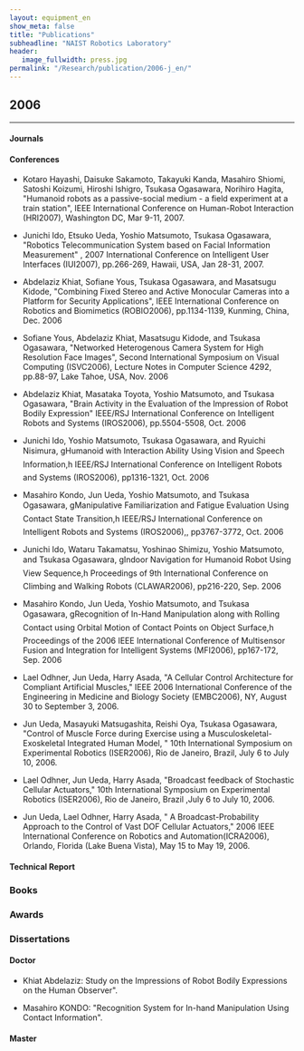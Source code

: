 ```yaml
---
layout: equipment_en
show_meta: false
title: "Publications"
subheadline: "NAIST Robotics Laboratory"
header:
   image_fullwidth: press.jpg
permalink: "/Research/publication/2006-j_en/"
---
```


## 2006
___

#### Journals




#### Conferences
- Kotaro Hayashi, Daisuke Sakamoto, Takayuki Kanda, Masahiro Shiomi, Satoshi Koizumi, Hiroshi Ishigro, Tsukasa Ogasawara, Norihiro Hagita, "Humanoid robots as a passive-social medium - a field experiment at a train station", IEEE International Conference on Human-Robot Interaction (HRI2007), Washington DC, Mar 9-11, 2007.

- Junichi Ido, Etsuko Ueda, Yoshio Matsumoto, Tsukasa Ogasawara, "Robotics Telecommunication System based on Facial Information Measurement" , 2007 International Conference on Intelligent User Interfaces (IUI2007), pp.266-269, Hawaii, USA, Jan 28-31, 2007.

- Abdelaziz Khiat, Sofiane Yous, Tsukasa Ogasawara, and Masatsugu Kidode, "Combining Fixed Stereo and Active Monocular Cameras into a Platform for Security Applications", IEEE International Conference on Robotics and Biomimetics (ROBIO2006), pp.1134-1139, Kunming, China, Dec. 2006

- Sofiane Yous, Abdelaziz Khiat, Masatsugu Kidode, and Tsukasa Ogasawara, "Networked Heterogenous Camera System for High Resolution Face Images", Second International Symposium on Visual Computing (ISVC2006), Lecture Notes in Computer Science 4292, pp.88-97, Lake Tahoe, USA, Nov. 2006

- Abdelaziz Khiat, Masataka Toyota, Yoshio Matsumoto, and Tsukasa Ogasawara, "Brain Activity in the Evaluation of the Impression of Robot Bodily Expression" IEEE/RSJ International Conference on Intelligent Robots and Systems (IROS2006), pp.5504-5508, Oct. 2006

- Junichi Ido, Yoshio Matsumoto, Tsukasa Ogasawara, and Ryuichi Nisimura, gHumanoid with Interaction Ability Using Vision and Speech Information,h IEEE/RSJ International Conference on Intelligent Robots and Systems (IROS2006), pp1316-1321, Oct. 2006

- Masahiro Kondo, Jun Ueda, Yoshio Matsumoto, and Tsukasa Ogasawara, gManipulative Familiarization and Fatigue Evaluation Using Contact State Transition,h IEEE/RSJ International Conference on Intelligent Robots and Systems (IROS2006),, pp3767-3772, Oct. 2006

- Junichi Ido, Wataru Takamatsu, Yoshinao Shimizu, Yoshio Matsumoto, and Tsukasa Ogasawara, gIndoor Navigation for Humanoid Robot Using View Sequence,h Proceedings of 9th International Conference on Climbing and Walking Robots (CLAWAR2006), pp216-220, Sep. 2006

- Masahiro Kondo, Jun Ueda, Yoshio Matsumoto, and Tsukasa Ogasawara, gRecognition of In-Hand Manipulation along with Rolling Contact using Orbital Motion of Contact Points on Object Surface,h Proceedings of the 2006 IEEE International Conference of Multisensor Fusion and Integration for Intelligent Systems (MFI2006), pp167-172, Sep. 2006

- Lael Odhner, Jun Ueda, Harry Asada, "A Cellular Control Architecture for Compliant Artificial Muscles," IEEE 2006 International Conference of the Engineering in Medicine and Biology Society (EMBC2006), NY, August 30 to September 3, 2006.

- Jun Ueda, Masayuki Matsugashita, Reishi Oya, Tsukasa Ogasawara, "Control of Muscle Force during Exercise using a Musculoskeletal-Exoskeletal Integrated Human Model, " 10th International Symposium on Experimental Robotics (ISER2006), Rio de Janeiro, Brazil, July 6 to July 10, 2006.

- Lael Odhner, Jun Ueda, Harry Asada, "Broadcast feedback of Stochastic Cellular Actuators," 10th International Symposium on Experimental Robotics (ISER2006), Rio de Janeiro, Brazil ,July 6 to July 10, 2006.

- Jun Ueda, Lael Odhner, Harry Asada, " A Broadcast-Probability Approach to the Control of Vast DOF Cellular Actuators," 2006 IEEE International Conference on Robotics and Automation(ICRA2006), Orlando, Florida (Lake Buena Vista), May 15 to May 19, 2006.




#### Technical Report


### Books



### Awards





### Dissertations

#### Doctor
- Khiat Abdelaziz: Study on the Impressions of Robot Bodily Expressions on the Human Observer". 

- Masahiro KONDO: "Recognition System for In-hand Manipulation Using Contact Information".

 








#### Master
